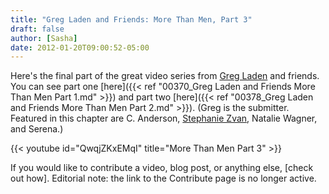 ```yaml
---
title: "Greg Laden and Friends: More Than Men, Part 3"
draft: false
author: [Sasha]
date: 2012-01-20T09:00:52-05:00
---
```


Here's the final part of the great video series from [Greg Laden](http://scienceblogs.com/gregladen/) and friends. You can see part one [here]({{< ref "00370_Greg Laden and Friends More Than Men Part 1.md" >}}) and part two [here]({{< ref "00378_Greg Laden and Friends More Than Men Part 2.md" >}}). (Greg is the submitter. Featured in this chapter are C. Anderson, [Stephanie Zvan](http://freethoughtblogs.com/almostdiamonds), Natalie Wagner, and Serena.)

{{< youtube id="QwqjZKxEMqI" title="More Than Men Part 3" >}}

If you would like to contribute a video, blog post, or anything else, [check out how]. Editorial note: the link to the Contribute page is no longer active. 
